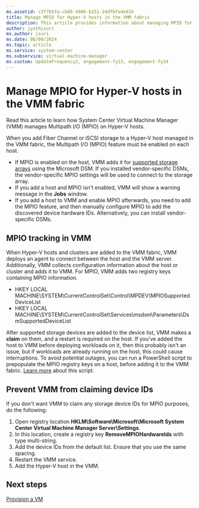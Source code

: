 ```yaml
---
ms.assetid: c3f7b5fa-cb86-4906-b151-24dfbfede61b
title: Manage MPIO for Hyper-V hosts in the VMM fabric
description: This article provides information about managing MPIO for Hyper-V hosts in VMM
author: jyothisuri
ms.author: jsuri
ms.date: 08/09/2024
ms.topic: article
ms.service: system-center
ms.subservice: virtual-machine-manager
ms.custom: UpdateFrequency2, engagement-fy23, engagement-fy24
---
```



# Manage MPIO for Hyper-V hosts in the VMM fabric



Read this article to learn how System Center Virtual Machine Manager (VMM) manages Multipath I/O (MPIO) on Hyper-V hosts.

When you add Fiber Channel or iSCSI storage to a Hyper-V host managed in the VMM fabric, the Multipath I/O (MPIO) feature must be enabled on each host.

 - If MPIO is enabled on the host, VMM adds it for [supported storage arrays](supported-arrays.md) using the Microsoft DSM. If you installed vendor-specific DSMs, the vendor-specific MPIO settings will be used to connect to the storage array.
 - If you add a host and MPIO isn't enabled, VMM will show a warning message in the **Jobs** window.
 - If you add a host to VMM and enable MPIO afterwards, you need to add the MPIO feature, and then manually configure MPIO to add the discovered device hardware IDs. Alternatively, you can install vendor-specific DSMs.

## MPIO tracking in VMM

When Hyper-V hosts and clusters are added to the VMM fabric, VMM deploys an agent to connect between the host and the VMM server. Additionally, VMM collects configuration information about the host or cluster and adds it to VMM. For MPIO, VMM adds two registry keys containing MPIO information.

  - HKEY LOCAL MACHINE\SYSTEM\CurrentControlSet\Control\MPDEV\MPIOSupportedDeviceList
  - HKEY LOCAL MACHINE\SYSTEM\CurrentControlSet\Services\msdsm\Parameters\DsmSupportedDeviceList

After supported storage devices are added to the device list, VMM makes a **claim** on them, and a restart is required on the host. If you've added the host to VMM before deploying workloads on it, then this probably isn't an issue, but if workloads are already running on the host, this could cause interruptions. To avoid potential outages, you can run a PowerShell script to prepopulate the MPIO registry keys on a host, before adding it to the VMM fabric. [Learn more](https://blogs.technet.microsoft.com/scvmm/2015/04/30/support-tip-virtual-machine-connections-to-storage-lost-when-adding-host-cluster-in-vmm-2012-r2/) about this script.


## Prevent VMM from claiming device IDs

If you don't want VMM to claim any storage device IDs for MPIO purposes, do the following:

1. Open registry location **HKLM\Software\Microsoft\Microsoft System Center Virtual Machine Manager Server\Settings**.
2. In this location, create a registry key **RemoveMPIOHardwareIds** with type multi-string.
3. Add the device IDs from the default list. Ensure that you use the same spacing.
4. Restart the VMM service.
5. Add the Hyper-V host in the VMM.

## Next steps

[Provision a VM](provision-vms.md)
